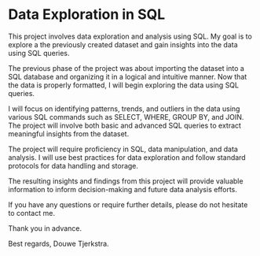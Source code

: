 # Data Exploration in SQL

This project involves data exploration and analysis using SQL. My goal is to explore a the previously created dataset and gain insights into the data using SQL queries.

The previous phase of the project was about importing the dataset into a SQL database and organizing it in a logical and intuitive manner. Now that the data is properly formatted, I will begin exploring the data using SQL queries.

I will focus on identifying patterns, trends, and outliers in the data using various SQL commands such as SELECT, WHERE, GROUP BY, and JOIN. The project will involve both basic and advanced SQL queries to extract meaningful insights from the dataset.

The project will require proficiency in SQL, data manipulation, and data analysis. I will use best practices for data exploration and follow standard protocols for data handling and storage.

The resulting insights and findings from this project will provide valuable information to inform decision-making and future data analysis efforts.

If you have any questions or require further details, please do not hesitate to contact me.

Thank you in advance.

Best regards,
Douwe Tjerkstra.
